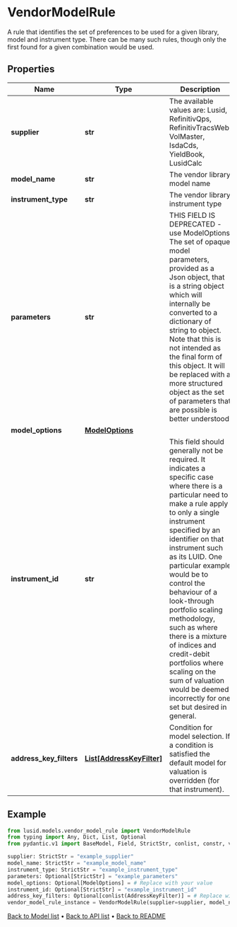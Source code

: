 # VendorModelRule

A rule that identifies the set of preferences to be used for a given library, model and instrument type.  There can be many such rules, though only the first found for a given combination would be used.
## Properties
Name | Type | Description | Notes
------------ | ------------- | ------------- | -------------
**supplier** | **str** | The available values are: Lusid, RefinitivQps, RefinitivTracsWeb, VolMaster, IsdaCds, YieldBook, LusidCalc | 
**model_name** | **str** | The vendor library model name | 
**instrument_type** | **str** | The vendor library instrument type | 
**parameters** | **str** | THIS FIELD IS DEPRECATED - use ModelOptions  The set of opaque model parameters, provided as a Json object, that is a string object which will internally be converted to a dictionary of string to object.  Note that this is not intended as the final form of this object. It will be replaced with a more structured object as the set of parameters that are possible is  better understood. | [optional] 
**model_options** | [**ModelOptions**](ModelOptions.md) |  | [optional] 
**instrument_id** | **str** | This field should generally not be required. It indicates a specific case where there is a particular need to make a rule apply to only a single instrument  specified by an identifier on that instrument such as its LUID. One particular example would be to control the behaviour of a look-through portfolio scaling  methodology, such as where there is a mixture of indices and credit-debit portfolios where scaling on the sum of valuation would be deemed incorrectly for one  set but desired in general. | [optional] 
**address_key_filters** | [**List[AddressKeyFilter]**](AddressKeyFilter.md) | Condition for model selection. If a condition is satisfied the default model for valuation is overridden (for that instrument). | [optional] 
## Example

```python
from lusid.models.vendor_model_rule import VendorModelRule
from typing import Any, Dict, List, Optional
from pydantic.v1 import BaseModel, Field, StrictStr, conlist, constr, validator

supplier: StrictStr = "example_supplier"
model_name: StrictStr = "example_model_name"
instrument_type: StrictStr = "example_instrument_type"
parameters: Optional[StrictStr] = "example_parameters"
model_options: Optional[ModelOptions] = # Replace with your value
instrument_id: Optional[StrictStr] = "example_instrument_id"
address_key_filters: Optional[conlist(AddressKeyFilter)] = # Replace with your value
vendor_model_rule_instance = VendorModelRule(supplier=supplier, model_name=model_name, instrument_type=instrument_type, parameters=parameters, model_options=model_options, instrument_id=instrument_id, address_key_filters=address_key_filters)

```

[Back to Model list](../README.md#documentation-for-models) &#8226; [Back to API list](../README.md#documentation-for-api-endpoints) &#8226; [Back to README](../README.md)

